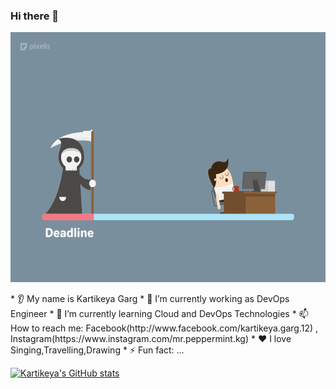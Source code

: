 ### Hi there 👋
<p align="center">
  <img src="39Cg.gif" width="600" 
     height="400" />
</p>
* 👂 My name is Kartikeya Garg
* 🔭 I’m currently working as DevOps Engineer
* 🌱 I’m currently learning Cloud and DevOps Technologies
* 📫 How to reach me: Facebook(http://www.facebook.com/kartikeya.garg.12) , Instagram(https://www.instagram.com/mr.peppermint.kg)
* ❤️ I love Singing,Travelling,Drawing
* ⚡ Fun fact: ...

[![Kartikeya's GitHub stats](https://github-readme-stats.vercel.app/api?username=mrpepeppermintkg)](https://github.com/anuraghazra/github-readme-stats)
